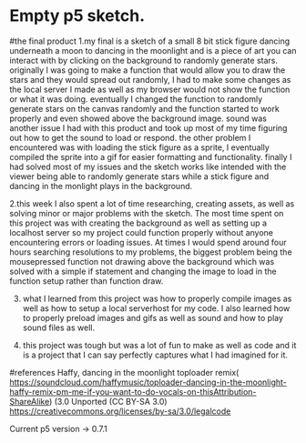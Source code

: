 # Empty p5 sketch.

#the final product
 1.my final is a sketch of a small 8 bit stick figure dancing underneath a moon to dancing in the moonlight and is a piece of art you can interact with by clicking on the background to randomly generate stars. originally I was going to make a function that would allow you to draw the stars and they would spread out randomly, I had to make some changes as the local server I made as well as my browser would not show the function or what it was doing. eventually I changed the function to randomly generate stars on the canvas randomly and the function started to work properly and even showed above the background image. sound was another issue I had with this product and took up most of my time figuring out how to get the sound to load or respond. the other problem I encountered was with loading the stick figure as a sprite, I eventually compiled the sprite into a gif for easier formatting and functionality. finally I had solved most of my issues and the sketch works like intended with the viewer being able to randomly generate stars while a stick figure and dancing in the monlight plays in the background.

2.this week I also spent a lot of time researching, creating assets, as well as solving minor or major problems with the sketch. The most time spent on this project was with creating the background as well as setting up a localhost server so my project could function properly without anyone encountering errors or loading issues. At times I would spend around four hours searching resolutions to my problems, the biggest problem being the mousepressed function not drawing above the background which was solved with a simple if statement and  changing the image to load in the function setup rather than function draw.

3. what I learned from this project was how to properly compile images as well as how to setup a local serverhost for my code. I also learned how to properly preload images and gifs as well as sound and how to play sound files as well.

4.  this project was tough but was a lot of fun to make as well as code and it is a project that I can say perfectly captures what I had imagined for it.

#references
Haffy, dancing in the moonlight toploader remix(
https://soundcloud.com/haffymusic/toploader-dancing-in-the-moonlight-haffy-remix-pm-me-if-you-want-to-do-vocals-on-thisAttribution-ShareAlike)
(3.0 Unported (CC BY-SA 3.0)
https://creativecommons.org/licenses/by-sa/3.0/legalcode

Current p5 version -> 0.7.1
